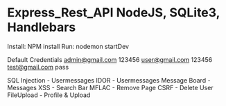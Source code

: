 # Express_Rest_API NodeJS, SQLite3, Handlebars
Install: NPM install
Run: nodemon startDev

Default Credentials 
admin@gmail.com 123456
user@gmail.com 123456
test@gmail.com pass



SQL Injection - Usermessages
IDOR - Usermessages
Message Board - Messages
XSS - Search Bar
MFLAC - Remove Page
CSRF - Delete User
FileUpload - Profile & Upload
